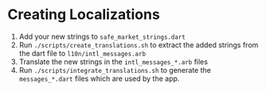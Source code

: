 # Creating Localizations

1. Add your new strings to `safe_market_strings.dart`
1. Run `./scripts/create_translations.sh` to extract the added strings from the dart file to `l10n/intl_messages.arb`
1. Translate the new strings in the `intl_messages_*.arb` files
1. Run `./scripts/integrate_translations.sh` to generate the `messages_*.dart` files which are used by the app.
